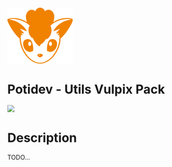 ![](.github/assets/svg/logo.svg)

# Potidev - Utils Vulpix Pack

[![](https://img.shields.io/badge/Beta-1.0.14-purple)](https://www.npmjs.com/package/@potidev/utils-vulpix-pack)

# Description

TODO...